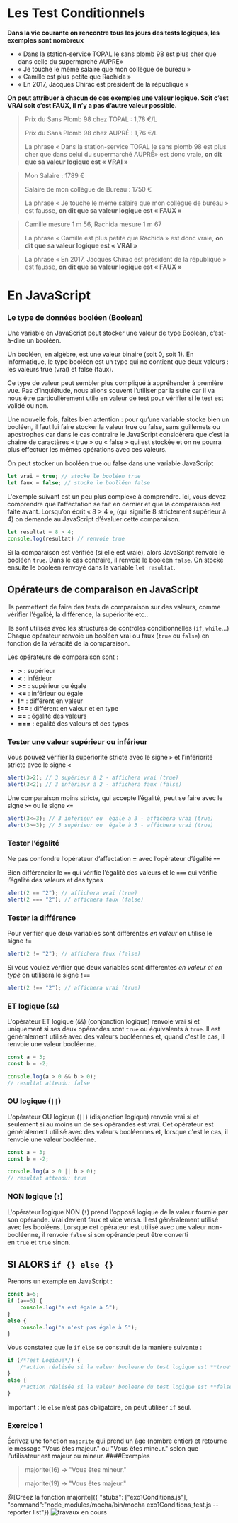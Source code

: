# Les Test Conditionnels

**Dans la vie courante on rencontre tous les jours des tests logiques, les exemples sont nombreux**

- « Dans la station-service TOPAL le sans plomb 98 est plus cher que dans celle du
supermarché AUPRÉ»
- « Je touche le même salaire que mon collègue de bureau »
- « Camille est plus petite que Rachida »
- « En 2017, Jacques Chirac est président de la république »

**On peut attribuer à chacun de ces exemples une valeur logique. Soit c’est VRAI soit c’est FAUX, il n’y a pas d’autre valeur possible.**

>Prix du Sans Plomb 98 chez TOPAL : 1,78 €/L
>
>Prix du Sans Plomb 98 chez AUPRÉ : 1,76 €/L
>
>La phrase « Dans la station-service TOPAL le sans plomb 98 est plus cher que dans celui du
supermarché AUPRÉ» est donc vraie, **on dit que sa valeur logique est « VRAI »**

>Mon Salaire : 1789 €
>
>Salaire de mon collègue de Bureau : 1750 €
>
>La phrase « Je touche le même salaire que mon collègue de bureau » est fausse, **on dit que sa valeur logique est « FAUX »**


>Camille mesure 1 m 56, Rachida mesure 1 m 67
>
>La phrase « Camille est plus petite que Rachida » est donc vraie, **on dit que sa valeur logique est « VRAI »**

>La phrase « En 2017, Jacques Chirac est président de la république » est fausse, **on dit que sa valeur logique est « FAUX »**

# En JavaScript

### Le type de données booléen (Boolean)

Une variable en JavaScript peut stocker une valeur de type Boolean, c’est-à-dire un booléen.

Un booléen, en algèbre, est une valeur binaire (soit 0, soit 1). En informatique, le type booléen est un type qui ne contient que deux valeurs : les valeurs true (vrai) et false (faux).

Ce type de valeur peut sembler plus compliqué à appréhender à première vue. Pas d’inquiétude, nous allons souvent l’utiliser par la suite car il va nous être particulièrement utile en valeur de test pour vérifier si le test est validé ou non.

Une nouvelle fois, faites bien attention : pour qu’une variable stocke bien un booléen, il faut lui faire stocker la valeur true ou false, sans guillemets ou apostrophes car dans le cas contraire le JavaScript considèrera que c’est la chaine de caractères « true » ou « false » qui est stockée et on ne pourra plus effectuer les mêmes opérations avec ces valeurs.

On peut stocker un booléen true ou false dans une variable JavaScript
```jsx
let vrai = true; // stocke le booléen true
let faux = false; // stocke le boolléen false
```
L'exemple suivant est un peu plus complexe à comprendre. Ici, vous devez comprendre que l’affectation se fait en dernier et que la comparaison est faite avant. Lorsqu’on écrit « 8 > 4 », (qui signifie 8 strictement supérieur à 4) on demande au JavaScript d’évaluer cette comparaison.
```jsx
let resultat = 8 > 4;
console.log(resultat) // renvoie true
```
Si la comparaison est vérifiée (si elle est vraie), alors JavaScript renvoie le booléen `true`. Dans le cas contraire, il renvoie le booléen `false`. On stocke ensuite le booléen renvoyé dans la variable `let resultat`.

## Opérateurs de comparaison en JavaScript

Ils permettent de faire des tests de comparaison sur des valeurs, comme vérifier l’égalité, la différence, la supériorité etc..

Ils sont utilisés avec les structures de contrôles conditionnelles (`if`, `while`…) Chaque opérateur renvoie un booléen vrai ou faux (`true` ou `false`) en fonction de la véracité de la comparaison.

Les opérateurs de comparaison sont :

- **>** : supérieur
- **<** : inférieur
- **>=** : supérieur ou égale
- **<=** : inférieur ou égale
- **!=** : différent en valeur
- **!==** : différent en valeur et en type
- **==** : égalité des valeurs
- **===** : égalité des valeurs et des types

### Tester une valeur supérieur ou inférieur

Vous pouvez vérifier la supériorité stricte avec le signe **`>`** et l’infériorité stricte avec le signe **`<`**
```jsx
alert(3>2); // 3 supérieur à 2 - affichera vrai (true)
alert(3<2); // 3 inférieur à 2 - affichera faux (false)
```
Une comparaison moins stricte, qui accepte l’égalité, peut se faire avec le signe **`>=`** ou le signe **`<=`**
```jsx
alert(3<=3); // 3 inférieur ou  égale à 3 - affichera vrai (true)
alert(3>=3); // 3 supérieur ou  égale à 3 - affichera vrai (true)
```
### Tester l’égalité
Ne pas confondre l’opérateur d’affectation **=** avec l’opérateur d’égalité **`==`**

Bien différencier le **`==`** qui vérifie l’égalité des valeurs et le **`===`** qui vérifie l’égalité des valeurs et des types
```jsx
alert(2 == "2"); // affichera vrai (true)
alert(2 === "2"); // affichera faux (false)
```
### Tester la différence

Pour vérifier que deux variables sont différentes *en valeur* on utilise le signe **`!=`**
```jsx
alert(2 != "2"); // affichera faux (false)
```
Si vous voulez vérifier que deux variables sont différentes *en valeur et en type* on utilisera le signe **`!==`**
```jsx
alert(2 !== "2"); // affichera vrai (true)
```
### ET logique (`&&`)

L'opérateur ET logique (`&&`) (conjonction logique) renvoie vrai si et uniquement si ses deux opérandes sont `true` ou équivalents à `true`. Il est généralement utilisé avec des valeurs booléennes et, quand c'est le cas, il renvoie une valeur booléenne. 
```jsx
const a = 3;
const b = -2;

console.log(a > 0 && b > 0);
// resultat attendu: false
```
### OU logique (`||`)

L'opérateur OU logique (`||`) (disjonction logique) renvoie vrai si et seulement si au moins un de ses opérandes est vrai. Cet opérateur est généralement utilisé avec des valeurs booléennes et, lorsque c'est le cas, il renvoie une valeur booléenne.
```jsx
const a = 3;
const b = -2;

console.log(a > 0 || b > 0);
// resultat attendu: true
```
### NON logique (`!`)

L'opérateur logique NON (`!`) prend l'opposé logique de la valeur fournie par son opérande. Vrai devient faux et vice versa. Il est généralement utilisé avec les booléens. Lorsque cet opérateur est utilisé avec une valeur non-booléenne, il renvoie `false` si son opérande peut être converti en `true` et `true` sinon.


## SI ALORS `if {} else {}`

Prenons un exemple en JavaScript :

```jsx
const a=5; 
if (a==5) { 
	console.log("a est égale à 5"); 
} 
else { 
	console.log("a n'est pas égale à 5"); 
}
```

Vous constatez que le `if`  `else` se construit de la manière suivante : 

```jsx
if (/*Test Logique*/) {
	/*action réalisée si la valeur booleene du test logique est **true** (vrai)*/
}
else { 
	/*action réalisée si la valeur booleene du test logique est **false** (faux)*/
}
```

Important : le `else` n’est pas obligatoire, on peut utiliser `if` seul.

### Exercice 1 
Écrivez une fonction `majorite` qui prend un âge (nombre entier) et retourne le message "Vous êtes majeur."  ou "Vous êtes mineur." selon que l'utilisateur est majeur ou mineur.
####Exemples
> majorite(16) → "Vous êtes mineur."
>
> majorite(19) → "Vous êtes majeur."

@[Créez la fonction majorite]({ "stubs": ["exo1Conditions.js"], "command":"node_modules/mocha/bin/mocha exo1Conditions_test.js --reporter list"})
![travaux en cours](https://www.gifgratis.net/gifs_animes/travaux_en_cours/21.gif "travaux en cours")
